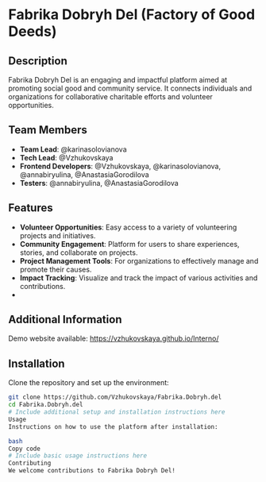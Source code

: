 # Fabrika Dobryh Del (Factory of Good Deeds)

## Description
Fabrika Dobryh Del is an engaging and impactful platform aimed at promoting social good and community service. It connects individuals and organizations for collaborative charitable efforts and volunteer opportunities.

## Team Members
- **Team Lead**: @karinasolovianova
- **Tech Lead**: @Vzhukovskaya
- **Frontend Developers**: @Vzhukovskaya, @karinasolovianova, @annabiryulina, @AnastasiaGorodilova
- **Testers**: @annabiryulina, @AnastasiaGorodilova

## Features
- **Volunteer Opportunities**: Easy access to a variety of volunteering projects and initiatives.
- **Community Engagement**: Platform for users to share experiences, stories, and collaborate on projects.
- **Project Management Tools**: For organizations to effectively manage and promote their causes.
- **Impact Tracking**: Visualize and track the impact of various activities and contributions.
- 
## Additional Information
Demo website available: https://vzhukovskaya.github.io/Interno/

## Installation
Clone the repository and set up the environment:
```bash
git clone https://github.com/Vzhukovskaya/Fabrika.Dobryh.del
cd Fabrika.Dobryh.del
# Include additional setup and installation instructions here
Usage
Instructions on how to use the platform after installation:

bash
Copy code
# Include basic usage instructions here
Contributing
We welcome contributions to Fabrika Dobryh Del!

